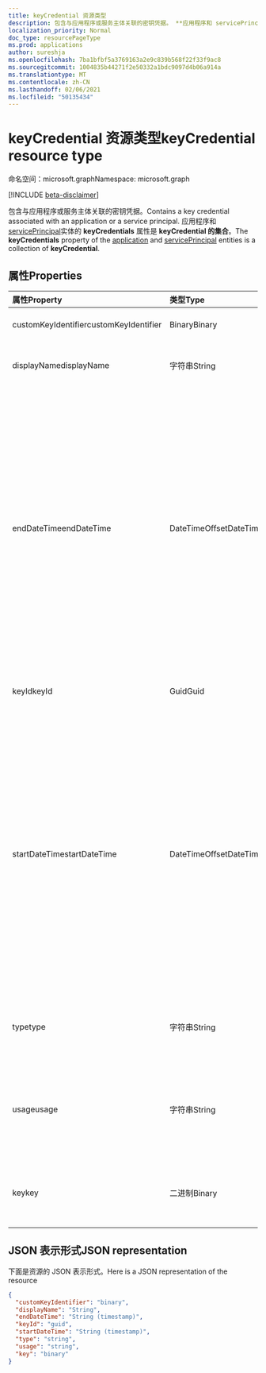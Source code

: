 ```yaml
---
title: keyCredential 资源类型
description: 包含与应用程序或服务主体关联的密钥凭据。 **应用程序和 servicePrincipal 实体的 keyCredentials** 属性是 **keyCredential 的集合**。
localization_priority: Normal
doc_type: resourcePageType
ms.prod: applications
author: sureshja
ms.openlocfilehash: 7ba1bfbf5a3769163a2e9c839b568f22f33f9ac8
ms.sourcegitcommit: 1004835b44271f2e50332a1bdc9097d4b06a914a
ms.translationtype: MT
ms.contentlocale: zh-CN
ms.lasthandoff: 02/06/2021
ms.locfileid: "50135434"
---
```

# <a name="keycredential-resource-type"></a><span data-ttu-id="096b3-104">keyCredential 资源类型</span><span class="sxs-lookup"><span data-stu-id="096b3-104">keyCredential resource type</span></span>

<span data-ttu-id="096b3-105">命名空间：microsoft.graph</span><span class="sxs-lookup"><span data-stu-id="096b3-105">Namespace: microsoft.graph</span></span>

[!INCLUDE [beta-disclaimer](../../includes/beta-disclaimer.md)]

<span data-ttu-id="096b3-106">包含与应用程序或服务主体关联的密钥凭据。</span><span class="sxs-lookup"><span data-stu-id="096b3-106">Contains a key credential associated with an application or a service principal.</span></span> <span data-ttu-id="096b3-107">应用程序和 [](application.md)[servicePrincipal](serviceprincipal.md)实体的 **keyCredentials** 属性是 **keyCredential 的集合**。</span><span class="sxs-lookup"><span data-stu-id="096b3-107">The **keyCredentials** property of the [application](application.md) and [servicePrincipal](serviceprincipal.md) entities is a collection of **keyCredential**.</span></span>

## <a name="properties"></a><span data-ttu-id="096b3-108">属性</span><span class="sxs-lookup"><span data-stu-id="096b3-108">Properties</span></span>
| <span data-ttu-id="096b3-109">属性</span><span class="sxs-lookup"><span data-stu-id="096b3-109">Property</span></span>     | <span data-ttu-id="096b3-110">类型</span><span class="sxs-lookup"><span data-stu-id="096b3-110">Type</span></span>   |<span data-ttu-id="096b3-111">说明</span><span class="sxs-lookup"><span data-stu-id="096b3-111">Description</span></span>|
|:---------------|:--------|:----------|
|<span data-ttu-id="096b3-112">customKeyIdentifier</span><span class="sxs-lookup"><span data-stu-id="096b3-112">customKeyIdentifier</span></span>|<span data-ttu-id="096b3-113">Binary</span><span class="sxs-lookup"><span data-stu-id="096b3-113">Binary</span></span>| <span data-ttu-id="096b3-114">自定义密钥标识符</span><span class="sxs-lookup"><span data-stu-id="096b3-114">Custom key identifier</span></span> |
| <span data-ttu-id="096b3-115">displayName</span><span class="sxs-lookup"><span data-stu-id="096b3-115">displayName</span></span> | <span data-ttu-id="096b3-116">字符串</span><span class="sxs-lookup"><span data-stu-id="096b3-116">String</span></span> | <span data-ttu-id="096b3-117">密钥的友好名称。</span><span class="sxs-lookup"><span data-stu-id="096b3-117">Friendly name for the key.</span></span> <span data-ttu-id="096b3-118">可选。</span><span class="sxs-lookup"><span data-stu-id="096b3-118">Optional.</span></span> |
|<span data-ttu-id="096b3-119">endDateTime</span><span class="sxs-lookup"><span data-stu-id="096b3-119">endDateTime</span></span>|<span data-ttu-id="096b3-120">DateTimeOffset</span><span class="sxs-lookup"><span data-stu-id="096b3-120">DateTimeOffset</span></span>|<span data-ttu-id="096b3-121">凭据过期的日期和时间。时间戳类型表示使用 ISO 8601 格式的日期和时间信息，并且始终采用 UTC 时间。</span><span class="sxs-lookup"><span data-stu-id="096b3-121">The date and time at which the credential expires.The Timestamp type represents date and time information using ISO 8601 format and is always in UTC time.</span></span> <span data-ttu-id="096b3-122">例如，2014 年 1 月 1 日午夜 UTC 如下所示：`'2014-01-01T00:00:00Z'`</span><span class="sxs-lookup"><span data-stu-id="096b3-122">For example, midnight UTC on Jan 1, 2014 would look like this: `'2014-01-01T00:00:00Z'`</span></span>|
|<span data-ttu-id="096b3-123">keyId</span><span class="sxs-lookup"><span data-stu-id="096b3-123">keyId</span></span>|<span data-ttu-id="096b3-124">Guid</span><span class="sxs-lookup"><span data-stu-id="096b3-124">Guid</span></span>|<span data-ttu-id="096b3-125">唯一标识符 (GUID) 的 GUID 值。</span><span class="sxs-lookup"><span data-stu-id="096b3-125">The unique identifier (GUID) for the key.</span></span>|
|<span data-ttu-id="096b3-126">startDateTime</span><span class="sxs-lookup"><span data-stu-id="096b3-126">startDateTime</span></span>|<span data-ttu-id="096b3-127">DateTimeOffset</span><span class="sxs-lookup"><span data-stu-id="096b3-127">DateTimeOffset</span></span>|<span data-ttu-id="096b3-128">凭据生效的日期和时间。时间戳类型表示使用 ISO 8601 格式的日期和时间信息，并且始终采用 UTC 时间。</span><span class="sxs-lookup"><span data-stu-id="096b3-128">The date and time at which the credential becomes valid.The Timestamp type represents date and time information using ISO 8601 format and is always in UTC time.</span></span> <span data-ttu-id="096b3-129">例如，2014 年 1 月 1 日午夜 UTC 如下所示：`'2014-01-01T00:00:00Z'`</span><span class="sxs-lookup"><span data-stu-id="096b3-129">For example, midnight UTC on Jan 1, 2014 would look like this: `'2014-01-01T00:00:00Z'`</span></span>|
|<span data-ttu-id="096b3-130">type</span><span class="sxs-lookup"><span data-stu-id="096b3-130">type</span></span>|<span data-ttu-id="096b3-131">字符串</span><span class="sxs-lookup"><span data-stu-id="096b3-131">String</span></span>|<span data-ttu-id="096b3-132">密钥凭据的类型;例如，"Symmetric"。</span><span class="sxs-lookup"><span data-stu-id="096b3-132">The type of key credential; for example, “Symmetric”.</span></span>|
|<span data-ttu-id="096b3-133">usage</span><span class="sxs-lookup"><span data-stu-id="096b3-133">usage</span></span>|<span data-ttu-id="096b3-134">字符串</span><span class="sxs-lookup"><span data-stu-id="096b3-134">String</span></span>|<span data-ttu-id="096b3-135">一个描述可以使用密钥的目的的字符串;例如，"Verify"。</span><span class="sxs-lookup"><span data-stu-id="096b3-135">A string that describes the purpose for which the key can be used; for example, “Verify”.</span></span>|
|<span data-ttu-id="096b3-136">key</span><span class="sxs-lookup"><span data-stu-id="096b3-136">key</span></span>|<span data-ttu-id="096b3-137">二进制</span><span class="sxs-lookup"><span data-stu-id="096b3-137">Binary</span></span>| <span data-ttu-id="096b3-138">密钥凭据的值。</span><span class="sxs-lookup"><span data-stu-id="096b3-138">Value for the key credential.</span></span> <span data-ttu-id="096b3-139">应为 Base 64 编码值。</span><span class="sxs-lookup"><span data-stu-id="096b3-139">Should be a base 64 encoded value.</span></span> |

## <a name="json-representation"></a><span data-ttu-id="096b3-140">JSON 表示形式</span><span class="sxs-lookup"><span data-stu-id="096b3-140">JSON representation</span></span>

<span data-ttu-id="096b3-141">下面是资源的 JSON 表示形式。</span><span class="sxs-lookup"><span data-stu-id="096b3-141">Here is a JSON representation of the resource</span></span>

<!-- {
  "blockType": "resource",
  "optionalProperties": [

  ],
  "@odata.type": "microsoft.graph.keyCredential"
}-->

```json
{
  "customKeyIdentifier": "binary",
  "displayName": "String",
  "endDateTime": "String (timestamp)",
  "keyId": "guid",
  "startDateTime": "String (timestamp)",
  "type": "string",
  "usage": "string",
  "key": "binary"
}

```

<!-- uuid: 8fcb5dbc-d5aa-4681-8e31-b001d5168d79
2015-10-25 14:57:30 UTC -->
<!--
{
  "type": "#page.annotation",
  "description": "keyCredential resource",
  "keywords": "",
  "section": "documentation",
  "tocPath": "",
  "suppressions": []
}
-->


